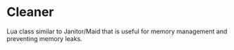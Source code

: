 # Cleaner
Lua class similar to Janitor/Maid that is useful for memory management and preventing memory leaks.
